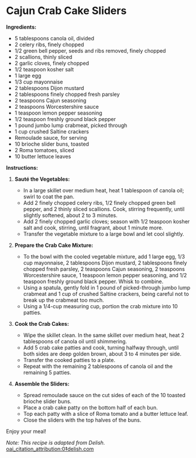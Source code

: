 # Cajun Crab Cake Sliders

**Ingredients:**

- 5 tablespoons canola oil, divided
- 2 celery ribs, finely chopped
- 1/2 green bell pepper, seeds and ribs removed, finely chopped
- 2 scallions, thinly sliced
- 2 garlic cloves, finely chopped
- 1/2 teaspoon kosher salt
- 1 large egg
- 1/3 cup mayonnaise
- 2 tablespoons Dijon mustard
- 2 tablespoons finely chopped fresh parsley
- 2 teaspoons Cajun seasoning
- 2 teaspoons Worcestershire sauce
- 1 teaspoon lemon pepper seasoning
- 1/2 teaspoon freshly ground black pepper
- 1 pound jumbo lump crabmeat, picked through
- 1 cup crushed Saltine crackers
- Remoulade sauce, for serving
- 10 brioche slider buns, toasted
- 2 Roma tomatoes, sliced
- 10 butter lettuce leaves

**Instructions:**

1. **Sauté the Vegetables:**
   - In a large skillet over medium heat, heat 1 tablespoon of canola oil; swirl to coat the pan.
   - Add 2 finely chopped celery ribs, 1/2 finely chopped green bell pepper, and 2 thinly sliced scallions. Cook, stirring frequently, until slightly softened, about 2 to 3 minutes.
   - Add 2 finely chopped garlic cloves; season with 1/2 teaspoon kosher salt and cook, stirring, until fragrant, about 1 minute more.
   - Transfer the vegetable mixture to a large bowl and let cool slightly.

2. **Prepare the Crab Cake Mixture:**
   - To the bowl with the cooled vegetable mixture, add 1 large egg, 1/3 cup mayonnaise, 2 tablespoons Dijon mustard, 2 tablespoons finely chopped fresh parsley, 2 teaspoons Cajun seasoning, 2 teaspoons Worcestershire sauce, 1 teaspoon lemon pepper seasoning, and 1/2 teaspoon freshly ground black pepper. Whisk to combine.
   - Using a spatula, gently fold in 1 pound of picked-through jumbo lump crabmeat and 1 cup of crushed Saltine crackers, being careful not to break up the crabmeat too much.
   - Using a 1/4-cup measuring cup, portion the crab mixture into 10 patties.

3. **Cook the Crab Cakes:**
   - Wipe the skillet clean. In the same skillet over medium heat, heat 2 tablespoons of canola oil until shimmering.
   - Add 5 crab cake patties and cook, turning halfway through, until both sides are deep golden brown, about 3 to 4 minutes per side.
   - Transfer the cooked patties to a plate.
   - Repeat with the remaining 2 tablespoons of canola oil and the remaining 5 patties.

4. **Assemble the Sliders:**
   - Spread remoulade sauce on the cut sides of each of the 10 toasted brioche slider buns.
   - Place a crab cake patty on the bottom half of each bun.
   - Top each patty with a slice of Roma tomato and a butter lettuce leaf.
   - Close the sliders with the top halves of the buns.

Enjoy your meal!

*Note: This recipe is adapted from Delish.*  [oai_citation_attribution:0‡delish.com](https://www.delish.com/cooking/recipe-ideas/a63836043/cajun-crab-cake-sliders-recipe/?utm_source=chatgpt.com)